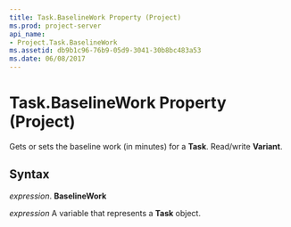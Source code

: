 ```yaml
---
title: Task.BaselineWork Property (Project)
ms.prod: project-server
api_name:
- Project.Task.BaselineWork
ms.assetid: db9b1c96-76b9-05d9-3041-30b8bc483a53
ms.date: 06/08/2017
---
```



# Task.BaselineWork Property (Project)

Gets or sets the baseline work (in minutes) for a **Task**. Read/write **Variant**.


## Syntax

 _expression_. **BaselineWork**

 _expression_ A variable that represents a **Task** object.


